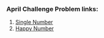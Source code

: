 
<h3>April Challenge Problem links: </h3>
<ol>
  <li>
    <a href="https://leetcode.com/explore/challenge/card/30-day-leetcoding-challenge/528/week-1/3283/">
      Single Number
    </a>
  </li>
   <li>
    <a href="https://leetcode.com/explore/challenge/card/30-day-leetcoding-challenge/528/week-1/3284/">
      Happy Number
    </a>
  </li>
</ol>
